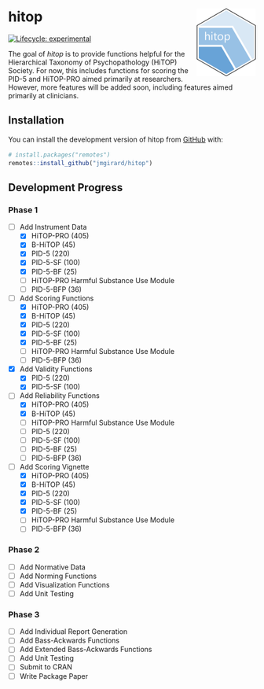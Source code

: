 
<!-- README.md is generated from README.Rmd. Please edit that file -->

# hitop <a href="https://jmgirard.github.io/hitop/"><img src="man/figures/logo.png" align="right" height="138" alt="hitop website" /></a>

<!-- badges: start -->

[![Lifecycle:
experimental](https://img.shields.io/badge/lifecycle-experimental-orange.svg)](https://lifecycle.r-lib.org/articles/stages.html#experimental)
<!-- badges: end -->

The goal of *hitop* is to provide functions helpful for the Hierarchical
Taxonomy of Psychopathology (HiTOP) Society. For now, this includes
functions for scoring the PID-5 and HiTOP-PRO aimed primarily at
researchers. However, more features will be added soon, including
features aimed primarily at clinicians.

## Installation

You can install the development version of hitop from
[GitHub](https://github.com/) with:

``` r
# install.packages("remotes")
remotes::install_github("jmgirard/hitop")
```

## Development Progress

### Phase 1

- [ ] Add Instrument Data
  - [x] HiTOP-PRO (405)
  - [x] B-HiTOP (45)
  - [x] PID-5 (220)
  - [x] PID-5-SF (100)
  - [x] PID-5-BF (25)
  - [ ] HiTOP-PRO Harmful Substance Use Module
  - [ ] PID-5-BFP (36)
- [ ] Add Scoring Functions
  - [x] HiTOP-PRO (405)
  - [x] B-HiTOP (45)
  - [x] PID-5 (220)
  - [x] PID-5-SF (100)
  - [x] PID-5-BF (25)
  - [ ] HiTOP-PRO Harmful Substance Use Module
  - [ ] PID-5-BFP (36)
- [x] Add Validity Functions
  - [x] PID-5 (220)
  - [x] PID-5-SF (100)
- [ ] Add Reliability Functions
  - [x] HiTOP-PRO (405)
  - [x] B-HiTOP (45)
  - [ ] HiTOP-PRO Harmful Substance Use Module
  - [ ] PID-5 (220)
  - [ ] PID-5-SF (100)
  - [ ] PID-5-BF (25)
  - [ ] PID-5-BFP (36)
- [ ] Add Scoring Vignette
  - [x] HiTOP-PRO (405)
  - [x] B-HiTOP (45)
  - [x] PID-5 (220)
  - [x] PID-5-SF (100)
  - [x] PID-5-BF (25)
  - [ ] HiTOP-PRO Harmful Substance Use Module
  - [ ] PID-5-BFP (36)

### Phase 2

- [ ] Add Normative Data
- [ ] Add Norming Functions
- [ ] Add Visualization Functions
- [ ] Add Unit Testing

### Phase 3

- [ ] Add Individual Report Generation
- [ ] Add Bass-Ackwards Functions
- [ ] Add Extended Bass-Ackwards Functions
- [ ] Add Unit Testing
- [ ] Submit to CRAN
- [ ] Write Package Paper
